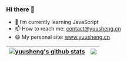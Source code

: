 ### Hi there 👋


- 🌱 I’m currently learning JavaScript
- 📫 How to reach me: contact@yuusheng.cn
- 😄 My personal site: www.yuusheng.cn



| <a href="https://github.com/anuraghazra/github-readme-stats"><img align="center" src="https://github-readme-stats.vercel.app/api?username=yuusheng&show_icons=true&hide_border=true" alt="yuusheng's github stats" /></a> | <a href="https://github.com/anuraghazra/github-readme-stats"><img align="center" src="https://github-readme-stats.vercel.app/api/top-langs/?username=yuusheng&layout=compact&hide_border=true&hide=html,css" /></a> |
| ------------- | ------------- |
<!--[![Top Langs](https://github-readme-stats.vercel.app/api/top-langs/?username=kevin-lier&layout=compact)](https://github.com/anuraghazra/github-readme-stats)-->

<!--
**Kevin-Lier/Kevin-Lier** is a ✨ _special_ ✨ repository because its `README.md` (this file) appears on your GitHub profile.

Here are some ideas to get you started:

- 🔭 I’m currently working on ...
- 🌱 I’m currently learning ...
- 👯 I’m looking to collaborate on ...
- 🤔 I’m looking for help with ...
- 💬 Ask me about ...
- 📫 How to reach me: ...
- 😄 Pronouns: ...
- ⚡ Fun fact: ...
-->
